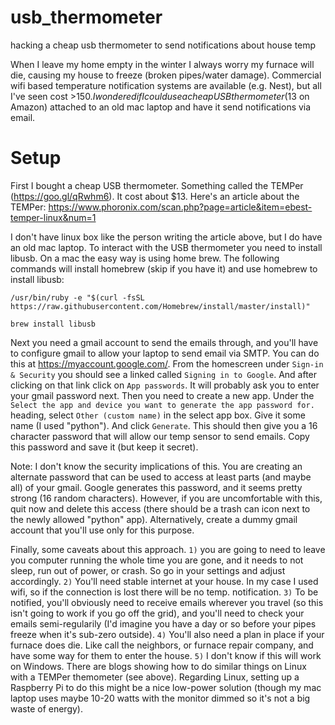 # usb_thermometer
hacking a cheap usb thermometer to send notifications about house temp

When I leave my home empty in the winter I always worry my furnace will die, causing my house to freeze (broken pipes/water damage). Commercial wifi based temperature notification systems are available (e.g. Nest), but all I've seen cost >$150.  I wondered if I could use a cheap USB thermometer ($13 on Amazon) attached to an old mac laptop and have it send notifications via email.  

# Setup

First I bought a cheap USB thermometer. Something called the TEMPer (https://goo.gl/qRwhm6).  It cost about $13.  Here's an article about the TEMPer: https://www.phoronix.com/scan.php?page=article&item=ebest-temper-linux&num=1

I don't have linux box like the person writing the article above, but I do have an old mac laptop. To interact with the USB thermometer you need to install libusb. On a mac the easy way is using home brew. The following commands will install homebrew (skip if you have it) and use homebrew to install libusb:

`/usr/bin/ruby -e "$(curl -fsSL https://raw.githubusercontent.com/Homebrew/install/master/install)"`

`brew install libusb`

Next you need a gmail account to send the emails through, and you'll have to configure gmail to allow your laptop to send email via SMTP.  You can do this at https://myaccount.google.com/.  From the homescreen under `Sign-in & Security` you should see a linked called `Signing in to Google`.  And after clicking on that link click on `App passwords`.  It will probably ask you to enter your gmail password next.  Then you need to create a new app.  Under the `Select the app and device you want to generate the app password for.` heading, select `Other (custom name)` in the select app box.  Give it some name (I used "python").  And click `Generate`.  This should then give you a 16 character password that will allow our temp sensor to send emails.  Copy this password and save it (but keep it secret).

Note: I don't know the security implications of this. You are creating an alternate password that can be used to access at least parts (and maybe all) of your gmail. Google generates this password, and it seems pretty strong (16 random characters).  However, if you are uncomfortable with this, quit now and delete this access (there should be a trash can icon next to the newly allowed "python" app).  Alternatively, create a dummy gmail account that you'll use only for this purpose.


Finally, some caveats about this approach.  `1)` you are going to need to leave you computer running the whole time you are gone, and it needs to not sleep, run out of power, or crash.  So go in your settings and adjust accordingly.  `2)` You'll need stable internet at your house. In my case I used wifi, so if the connection is lost there will be no temp. notification. `3)` To be notified, you'll obviously need to receive emails wherever you travel (so this isn't going to work if you go off the grid), and you'll need to check your emails semi-regularily (I'd imagine you have a day or so before your pipes freeze when it's sub-zero outside). `4)` You'll also need a plan in place if your furnace does die.  Like call the neighbors, or furnace repair company, and have some way for them to enter the house. `5)`  I don't know if this will work on Windows. There are blogs showing how to do similar things on Linux with a TEMPer themometer (see above). Regarding Linux,  setting up a Raspberry Pi to do this might be a nice low-power solution (though my mac laptop uses maybe 10-20 watts with the monitor dimmed so it's not a big waste of energy).

